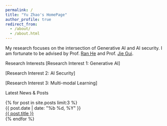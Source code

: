 ```yaml
---
permalink: /
title: "Yu Zhao's HomePage"
author_profile: true
redirect_from: 
  - /about/
  - /about.html
---
```


My research focuses on the intersection of Generative AI and AI security. I am fortunate to be advised by Prof. [Ran He](https://rhe-web.github.io/) and Prof. [Jie Gui](https://guijiejie.github.io).


Research Interests
[Research Interest 1: Generative AI]

[Research Interest 2: AI Security]

[Research Interest 3: Multi-modal Learning]

Latest News & Posts
<!--
下面这段代码使用了 Jekyll Liquid 语法。
它会自动抓取并显示你在 _posts 文件夹中最新发布的 3 篇文章。
你不需要手动更新这里的内容。
-->

<div class="news">
{% for post in site.posts limit:3 %}
<div class="news-item">
<div class="news-date">
{{ post.date | date: "%b %d, %Y" }}
</div>
<div class="news-title">
<a href="{{ post.url | relative_url }}">{{ post.title }}</a>
</div>
</div>
{% endfor %}
</div>